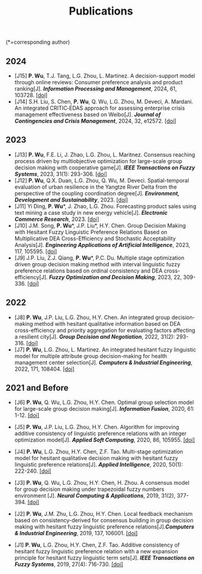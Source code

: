 ﻿---
layout: page
title:  Publications
cover:  false
menu:   true
order:  3
---
 (*=corresponding author)
## 2024
* [J15] **P. Wu**, T.J. Tang, L.G. Zhou, L. Martinez. A decision-support model through online reviews: Consumer preference analysis and product ranking[J]. ***Information Processing and Management***, 2024, 61, 103728.  [[doi]](https://doi.org/10.1016/j.ipm.2024.103728)
* [J14] S.H. Liu, S. Chen, **P. Wu**, Q. Wu, L.G. Zhou, M. Deveci, A. Mardani. An integrated CRITIC‐EDAS approach for assessing enterprise crisis management effectiveness based on Weibo[J]. ***Journal of Contingencies and Crisis Management***, 2024, 32, e12572.  [[doi]](https://doi.org/10.1111/1468-5973.12572)

## 2023
* [J13] **P. Wu**, F.E. Li, J. Zhao, L.G. Zhou, L. Maritnez. Consensus reaching process driven by multiobjective optimization for large-scale group decision making with cooperative game[J]. ***IEEE Transactions on Fuzzy Systems***, 2023, 31(1): 293-306.  [[doi]](https://doi.org/10.1109/TFUZZ.2022.3186186)
* [J12] **P. Wu**, Q.X. Duan, L.G. Zhou, Q. Wu, M. Deveci. Spatial-temporal evaluation of urban resilience in the Yangtze River Delta from the perspective of the coupling coordination degree[J]. ***Environment, Development and Sustainability***, 2023.  [[doi]](https://doi.org/10.1007/s10668-023-03087-2)
* [J11] Yi Ding, **P. Wu***, J. Zhao, L.G. Zhou. Forecasting product sales using text mining a case study in new energy vehicle[J]. ***Electronic Commerce Research***, 2023.  [[doi]](https://doi.org/10.1007/s10660-023-09701-9)
* [J10] J.M. Song, **P. Wu***, J.P. Liu*, H.Y. Chen. Group Decision Making with Hesitant Fuzzy Linguistic Preference Relations Based on Multiplicative DEA Cross-Efficiency and Stochastic Acceptability Analysis[J]. ***Engineering Applications of Artificial Intelligence***, 2023, 117, 105595.  [[doi]](https://doi.org/10.1016/j.engappai.2022.105595)
* [J9] J.P. Liu, Z.J. Qiang, **P. Wu***, P.C. Du. Multiple stage optimization driven group decision making method with interval linguistic fuzzy preference relations based on ordinal consistency and DEA cross-efficiency[J]. ***Fuzzy Optimization and Decision Making***, 2023, 22, 309-336.  [[doi]](https://doi.org/10.1007/s10700-022-09394-z)



## 2022
* [J8] **P. Wu**, J.P. Liu, L.G. Zhou, H.Y. Chen. An integrated group decision-making method with hesitant qualitative information based on DEA cross-efficiency and priority aggregation for evaluating factors affecting a resilient city[J]. ***Group Decision and Negotiation***, 2022, 31(2): 293-316.  [[doi]](https://doi.org/10.1007/s10726-021-09768-5)
* [J7] **P. Wu**, L.G. Zhou, L. Martinez. An integrated hesitant fuzzy linguistic model for multiple attribute group decision-making for health management center selection[J]. ***Computers & Industrial Engineering***, 2022, 171, 108404.  [[doi]](https://doi.org/10.1016/j.cie.2022.108404)

## 2021 and Before
* [J6] **P. Wu**, Q. Wu, L.G. Zhou, H.Y. Chen. Optimal group selection model for large-scale group decision making[J]. ***Information Fusion***, 2020, 61: 1-12.  [[doi]](https://doi.org/10.1016/j.inffus.2020.03.002)

* [J5] **P. Wu**, J.P. Liu, L.G. Zhou, H.Y. Chen. Algorithm for improving additive consistency of linguistic preference relations with an integer optimization model[J]. ***Applied Soft Computing***, 2020, 86, 105955.  [[doi]](https://doi.org/10.1016/j.asoc.2019.105955)

* [J4] **P. Wu**, L.G. Zhou, H.Y. Chen, Z.F. Tao. Multi-stage optimization model for hesitant qualitative decision making with hesitant fuzzy linguistic preference relations[J]. ***Applied Intelligence***, 2020, 50(1): 222-240.   [[doi]](https://doi.org/10.1007/s10489-019-01502-8)

* [J3] **P. Wu**, Q. Wu, L.G. Zhou, H.Y. Chen, H. Zhou. A consensus model for group decision making under trapezoidal fuzzy numbers environment [J]. ***Neural Computing & Applications***, 2019, 31(2), 377-394.    [[doi]](https://doi.org/10.1007/s00521-017-3055-z)

* [J2] **P. Wu**, J.M. Zhu, L.G. Zhou, H.Y. Chen. Local feedback mechanism based on consistency-derived for consensus building in group decision making with hesitant fuzzy linguistic preference relations[J].***Computers & Industrial Engineering***, 2019, 137, 106001.   [[doi]](https://doi.org/10.1016/j.cie.2019.106001)

* [J1] **P. Wu**, L.G. Zhou, H.Y. Chen, Z.F. Tao. Additive consistency of hesitant fuzzy linguistic preference relation with a new expansion principle for hesitant fuzzy linguistic term sets[J]. ***IEEE Transactions on Fuzzy Systems***, 2019, 27(4): 716-730.    [[doi]](https://doi.org/10.1109/TFUZZ.2018.2868492)

  

  

  

